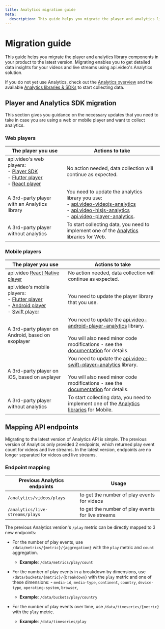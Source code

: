 ```yaml
---
title: Analytics migration guide
meta: 
  description: This guide helps you migrate the player and analytics library components in your product to the latest version. Migrating enables you to get detailed data insights for your videos and live streams using api.video's Analytics solution.
---
```


# Migration guide

This guide helps you migrate the player and analytics library components in your product to the latest version. Migrating enables you to get detailed data insights for your videos and live streams using api.video's Analytics solution.

If you do not yet use Analytics, check out the [Analytics overview](/analytics/overview) and the available [Analytics libraries & SDKs](/sdks/player) to start collecting data.

## Player and Analytics SDK migration

This section gives you guidance on the necessary updates that you need to take in case you are using a web or mobile player and want to collect analytics.

### Web players

| The player you use                                                         | Actions to take                                                      |
| -------------------------------------------------------------------------- | -------------------------------------------------------------------- |
| api.video's web players:<br />- [Player SDK](/sdks/player/apivideo-player-sdk)<br />- [Flutter player](/sdks/player/apivideo-flutter-player)<br />- [React player](https://docs.api.video/sdks/player/apivideo-react-player) | No action needed, data collection will continue as expected. |
| A 3rd-party player with an Analytics library  | You need to update the analytics library you use:<br />- [api.video-videojs-analytics](/sdks/player/apivideo-videojs-analytics)<br />- [api.video-hlsjs-analytics](/sdks/player/apivideo-hlsjs-analytics)<br />- [api.video-player-analytics](/sdks/player/apivideo-player-analytics). |
| A 3rd-party player without analytics | To start collecting data, you need to implement one of the [Analytics libraries](/sdks/player#web) for Web.  |

### Mobile players

| The player you use                                                         | Actions to take                                                      |
| -------------------------------------------------------------------------- | -------------------------------------------------------------------- |
| api.video [React Native player](/sdks/player/apivideo-react-native-player) | No action needed, data collection will continue as expected.         |
| api.video's mobile players:<br />- [Flutter player](/sdks/player/apivideo-flutter-player)<br />- [Android player](/sdks/player/apivideo-android-player)<br />- [Swift player](/sdks/player/apivideo-swift-player)  | You need to update the player library that you use. |
| A 3rd-party player on Android, based on exoplayer | You need to update the [api.video-android-player-analytics](/sdks/player/apivideo-android-player-analytics) library.<br /><br />You will also need minor code modifications - see the [documentation](https://github.com/apivideo/api.video-android-player-analytics?tab=readme-ov-file#installation) for details.  |
| A 3rd-party player on iOS, based on avplayer | You need to update the [api.video-swift-player-analytics](/sdks/player/apivideo-swift-player-analytics) library.<br /><br />You will also need minor code modifications - see the [documentation](https://github.com/apivideo/api.video-swift-player-analytics?tab=readme-ov-file#installation) for details.  |
| A 3rd-party player without analytics | To start collecting data, you need to implement one of the [Analytics libraries](/sdks/player#mobile) for Mobile.  |

## Mapping API endpoints

Migrating to the latest version of Analytics API is simple. The previous version of Analytics only provided 2 endpoints, which returned play event count for videos and live streams. In the latest version, endpoints are no longer separated for videos and live streams.

### Endpoint mapping

| Previous Analytics endpoints    | Usage                                             |
| ------------------------------- | ------------------------------------------------- |
| `/analytics/videos/plays`       | to get the number of play events for videos       |
| `/analytics/live-streams/plays` | to get the number of play events for live streams |

The previous Analytics version's `/play` metric can be directly mapped to 3 new endpoints:

- For the number of play events, use `/data/metrics/{metric}/{aggregation}` with the `play` metric and `count` aggregation.
    - **Example**: `/data/metrics/play/count`

- For the number of play events in a breakdown by dimensions, use `/data/buckets/{metric}/{breakdown}` with the `play` metric and one of these dimensions:
        - `media-id`, `media-type`, `continent`, `country`, `device-type`, `operating-system`, `browser`,
    - **Example**: `/data/buckets/play/country`

- For the number of play events over time, use `/data/timeseries/{metric}` with the `play` metric.
    - **Example**: `/data/timeseries/play`